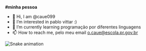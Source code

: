 **#minha pessoa**
- 👋 Hi, I am @caue099
- 👀 I’m interested in pablo vittar :)
- 🌱 I’m currently learning programação por diferentes linguagens
- 📫 How to reach me, pelo meu email o.caue@escola.pr.gov.br

<!---
caue099/caue099 is a ✨ special ✨ repository because its `README.md` (this file) appears on your GitHub profile.
You can click the Preview link to take a look at your changes.
--->


![Snake animation](https://github.com/caue099/caue099/blob/output/github-contribution-grid-snake.svg)

